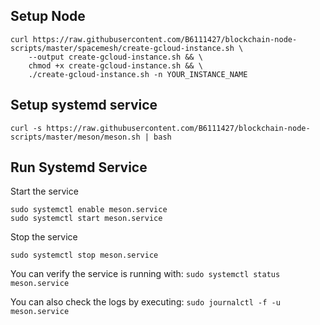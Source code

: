 ## Setup Node
```
curl https://raw.githubusercontent.com/B6111427/blockchain-node-scripts/master/spacemesh/create-gcloud-instance.sh \
    --output create-gcloud-instance.sh && \
    chmod +x create-gcloud-instance.sh && \
    ./create-gcloud-instance.sh -n YOUR_INSTANCE_NAME
```
## Setup systemd service

`curl -s https://raw.githubusercontent.com/B6111427/blockchain-node-scripts/master/meson/meson.sh | bash`
## Run Systemd Service

Start the service

```
sudo systemctl enable meson.service
sudo systemctl start meson.service
```

Stop the service

```
sudo systemctl stop meson.service
```

You can verify the service is running with:
`sudo systemctl status meson.service`

You can also check the logs by executing:
`sudo journalctl -f -u meson.service`

